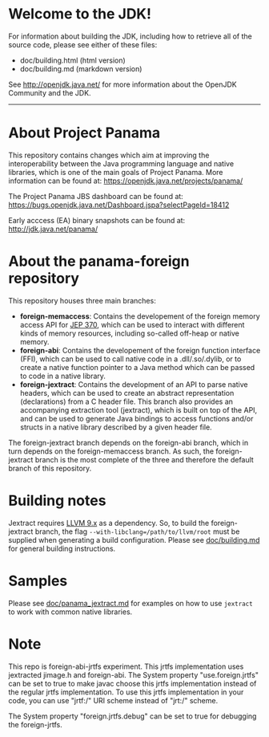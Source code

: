 
Welcome to the JDK!
===================

For information about building the JDK, including how to retrieve all
of the source code, please see either of these files:

  * doc/building.html   (html version)
  * doc/building.md     (markdown version)

See http://openjdk.java.net/ for more information about the OpenJDK
Community and the JDK.

---
About Project Panama
===================
This repository contains changes which aim at improving the interoperability between the Java programming language and native libraries, which is one of the main goals of Project Panama. More information can be found at: https://openjdk.java.net/projects/panama/

The Project Panama JBS dashboard can be found at: https://bugs.openjdk.java.net/Dashboard.jspa?selectPageId=18412

Early acccess (EA) binary snapshots can be found at: http://jdk.java.net/panama/

About the panama-foreign repository
===================
This repository houses three main branches:
- **foreign-memaccess**: Contains the developement of the foreign memory access API for [JEP 370](https://openjdk.java.net/jeps/370), which can be used to interact with different kinds of memory resources, including so-called off-heap or native memory.
- **foreign-abi**: Contains the developement of the foreign function interface (FFI), which can be used to call native code in a .dll/.so/.dylib, or to create a native function pointer to a Java method which can be passed to code in a native library.
- **foreign-jextract**: Contains the development of an API to parse native headers, which can be used to create an abstract representation (declarations) from a C header file. This branch also provides an accompanying extraction tool (jextract), which is built on top of the API, and can be used to generate Java bindings to access functions and/or structs in a native library described by a given header file.

The foreign-jextract branch depends on the foreign-abi branch, which in turn depends on the foreign-memaccess branch. As such, the foreign-jextract branch is the most complete of the three and therefore the default branch of this repository.

Building notes
===================
Jextract requires [LLVM 9.x](https://releases.llvm.org/download.html) as a dependency. So, to build the foreign-jextract branch, the flag `--with-libclang=/path/to/llvm/root` must be supplied when generating a build configuration. Please see [doc/building.md](doc/building.md) for general building instructions.

Samples
=======

Please see [doc/panama_jextract.md](doc/panama_jextract.md) for examples on how to use `jextract` to work with common native libraries.

Note
====

This repo is foreign-abi-jrtfs experiment. This jrtfs implementation uses jextracted jimage.h and foreign-abi.
The System property "use.foreign.jrtfs" can be set to true to make javac choose this jrtfs implementation
instead of the regular jrtfs implementation. To use this jrtfs implementation in your code, you can use
"jrtf:/" URI scheme instead of "jrt:/" scheme. 

The System property "foreign.jrtfs.debug" can be set to true for debugging the foreign-jrtfs.

